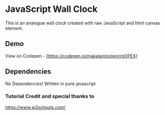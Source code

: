 # JavaScript Wall Clock
This is an analogue wall clock created with raw JavaScript and html canvas element.

## Demo
View on Codepen - [https://codepen.io/makalamin/pen/rgOPEX]

## Dependencies
No Dependencies! Written in pure javascript

### Tutorial Credit and special thanks to
https://www.w3schools.com/
